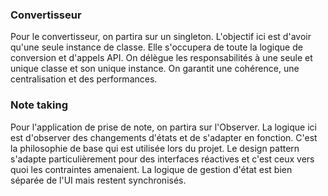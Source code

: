 ### Convertisseur

Pour le convertisseur, on partira sur un singleton. L'objectif ici est d'avoir qu'une seule instance de classe.
Elle s'occupera de toute la logique de conversion et d'appels API.
On délègue les responsabilités à une seule et unique classe et son unique instance. On garantit une cohérence,
une centralisation et des performances.

### Note taking

Pour l'application de prise de note, on partira sur l'Observer. La logique ici est d'observer des changements
d'états et de s'adapter en fonction. C'est la philosophie de base qui est utilisée lors du projet.
Le design pattern s'adapte particulièrement pour des interfaces réactives et c'est ceux vers quoi les contraintes
amenaient. La logique de gestion d'état est bien séparée de l'UI mais restent synchronisés.
